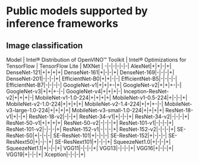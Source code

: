 # Public models supported by inference frameworks

## Image classification

Model | Intel® Distribution of OpenVINO™ Toolkit | Intel® Optimizations for TensorFlow | TensorFlow Lite | MXNet |
-|-|-|-|-|-|
AlexNet|+|+|-|+|
DenseNet-121|+|+|+|+|
DenseNet-161|+|-|-|+|
DenseNet-169|-|-|-|+|
DenseNet-201|-|-|-|+|
EfficientNet-B0|+|+|-|-|
EfficientNet-B5|-|-|-|-|
EfficientNet-B7|-|-|-|-|
GoogleNet-v1|+|+|+-|+|
GoogleNet-v2|+|+|+-|-|
GoogleNet-v3|+|+|+-|-|
GoogleNet-v4|+|+|+|-|
Inception-ResNet-v2|+|+|+|-|
MobileNet-v1-1.0-224|+|+|+|+|
MobileNet-v1-0.5-224|+|-|-|+|
MobileNet-v2-1.0-224|+|+|+|+|
MobileNet-v2-1.4-224|+|+|+-|-|
MobileNet-v3-large-1.0-224|+|+|+|+|
MobileNet-v3-small-1.0-224|+|+|+|+|
ResNet-18-v1|+|-|+|
ResNet-18-v2|-|-|+|
ResNet-34-v1|+|-|-|+|
ResNet-34-v2|-|-|-|+|
ResNet-50-v1|+|+|+|+|
ResNet-50-v2|-|-|-|+|
ResNet-101-v1|-|-|-|+|
ResNet-101-v2|-|-|-|+|
ResNet-152-v1|-|-|-|+|
ResNet-152-v2|-|-|-|+|
SE-ResNet-50|+|-|-|-|
SE-ResNet-101|+|-|-|-|
SE-ResNet-152|+|-|-|-|
SE-ResNext50|+|-|-|+|
SE-ResNext101|+|-|-|+|
SqueezeNet1.0|+|-|-|+|
SqueezeNet1.1|+|-|-|+|
VGG11|-|-|-|+|
VGG13|-|-|-|+|
VGG16|+|-|-|+|
VGG19|+|-|-|+|
Xception|-|-|-|+|
